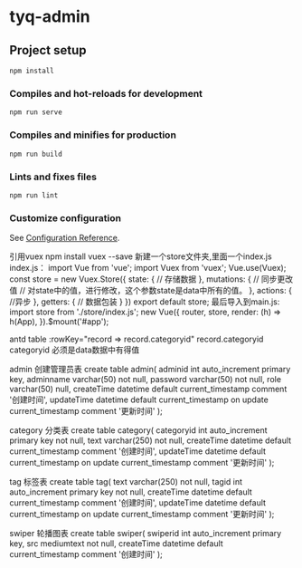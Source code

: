 # tyq-admin

## Project setup
```
npm install
```

### Compiles and hot-reloads for development
```
npm run serve
```

### Compiles and minifies for production
```
npm run build
```

### Lints and fixes files
```
npm run lint
```

### Customize configuration
See [Configuration Reference](https://cli.vuejs.org/config/).


引用vuex
npm install vuex --save
新建一个store文件夹,里面一个index.js
index.js：
  import Vue from 'vue';
  import Vuex from 'vuex';
  Vue.use(Vuex);
  const store = new Vuex.Store({
    state: {
      // 存储数据
    },
    mutations: {
      // 同步更改值
      // 对state中的值，进行修改，这个参数state是data中所有的值。
    },
    actions: {
      //异步
    },
    getters: {
      // 数据包装
    }
  })
  export default store;
最后导入到main.js:
  import store from './store/index.js';
  new Vue({
    router,
    store,
    render: (h) => h(App),
  }).$mount('#app');


antd table
:rowKey="record => record.categoryid"
record.categoryid  categoryid 必须是data数据中有得值



admin 创建管理员表
create table admin(
  adminid int auto_increment primary key,
  adminname varchar(50) not null,
  password varchar(50) not null,
  role varchar(50) null,
  createTime datetime default current_timestamp comment '创建时间',
  updateTime datetime default current_timestamp on update current_timestamp comment '更新时间'
);

category 分类表
create table category(
  categoryid int auto_increment primary key not null,
  text varchar(250) not null,
  createTime datetime default current_timestamp comment '创建时间',
  updateTime datetime default current_timestamp on update current_timestamp comment '更新时间'
);

tag 标签表
 create table tag(
  text varchar(250) not null,
  tagid int auto_increment primary key not null,
  createTime datetime default current_timestamp comment '创建时间',
  updateTime datetime default current_timestamp on update current_timestamp comment '更新时间'
);

swiper 轮播图表
create table swiper(
  swiperid int auto_increment primary key,
  src mediumtext not null,
  createTime datetime default current_timestamp comment '创建时间'
);
